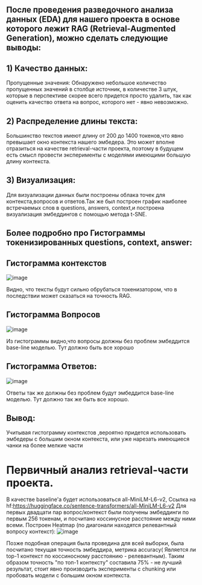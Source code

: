 ## После проведения разведочного анализа данных (EDA) для нашего проекта в основе которого лежит RAG (Retrieval-Augmented Generation), можно сделать следующие выводы:
## 1) Качество данных:
Пропущенные значения: Обнаружено небольшое количество пропущенных значений в столбце источник, в количестве 3 штук, которые в перспективе скорее всего придется просто удалить, так как оценить качество ответа на вопрос, которого нет - явно невозможно.
## 2) Распределение длины текста:
Большинство текстов имеют длину от 200 до 1400 токенов,что явно превышает окно контекста нашего эмбедера. Это может вполне отразиться на качестве retrieval-части проекта, поэтому в будущем есть смысл провести эксперименты с моделями имеющими большую длину контекста.
## 3) Визуализация:
Для визуализации данных были построены облака точек для контекста,вопросов и ответов.Так же был построен график наиболее встречаемых слов в questions, answers, context,и
построена визуализация эмбеддингов с помощью метода t-SNE.
## Более подробно про Гистограммы токенизированных questions, context, answer:
## Гистограмма контекстов

![image](https://github.com/user-attachments/assets/3d0c9628-4527-44cf-9cc4-d9cb8bbe0d4e)

Видно, что тексты будут сильно обрубаться токенизатором, что в последствии может сказаться на точность RAG.
## Гистограмма Вопросов
![image](https://github.com/user-attachments/assets/c2abcd69-ede4-4935-8b04-bd9151ac9235)

Из гистограммы видно,что вопросы должны без проблем эмбеддится base-line моделью. Тут должно быть все хорошо
## Гистограмма Ответов:
![image](https://github.com/user-attachments/assets/5d7c82e5-d22f-4d6e-b68c-cc5a353a75bd)

Ответы так же должны без проблем будут эмбеддится base-line моделью. Тут должно так же быть все хорошо.

## Вывод:
Учитывая гистограмму контекстов ,вероятно придется использовать эмбедеры с большим окном контекста, или уже нарезать имеющиеся чанки на более мелкие части

# Первичный анализ retrieval-части проекта.
В качестве baseline'а будет использоваться all-MiniLM-L6-v2, Ссылка на hf:https://huggingface.co/sentence-transformers/all-MiniLM-L6-v2 
Для первых двадцати пар вопрос/контекст были получены эмбеддинги по первым 256 токенам, и посчитано коссинусное расстояние между ними всеми. Построен Heatmap (по диагонали находятся релевантный вопросу контекст):
![image](https://github.com/user-attachments/assets/c020c3cb-4ea3-472b-b1f3-88d07098f4fc)

Позже подобная операция была проведина для всей выборки, была посчитано текущая точность эмбеддира, метрика accuracy( Является ли top-1 контекст по коссиносному расстоянию - релевантным).
Таким образом точность "по топ-1 контексту" составила 75% - не лучший результат, стоит явно производить эксперименты с chunking или пробовать модели с большим окном контекста.
